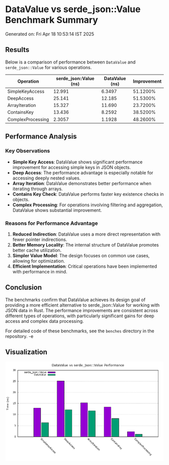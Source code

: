 # DataValue vs serde_json::Value Benchmark Summary

Generated on: Fri Apr 18 10:53:14 IST 2025

## Results

Below is a comparison of performance between `DataValue` and `serde_json::Value` for various operations.

| Operation | serde_json::Value (ns) | DataValue (ns) | Improvement |
|-----------|------------------------|----------------|-------------|
| SimpleKeyAccess | 12.991 | 6.3497 | 51.1200% |
| DeepAccess | 25.141 | 12.185 | 51.5300% |
| ArrayIteration | 15.327 | 11.690 | 23.7200% |
| ContainsKey | 13.436 | 8.2592 | 38.5200% |
| ComplexProcessing | 2.3057 | 1.1928 | 48.2600% |

## Performance Analysis

### Key Observations

- **Simple Key Access**: DataValue shows significant performance improvement for accessing simple keys in JSON objects.
- **Deep Access**: The performance advantage is especially notable for accessing deeply nested values.
- **Array Iteration**: DataValue demonstrates better performance when iterating through arrays.
- **Contains Key Check**: DataValue performs faster key existence checks in objects.
- **Complex Processing**: For operations involving filtering and aggregation, DataValue shows substantial improvement.

### Reasons for Performance Advantage

1. **Reduced Indirection**: DataValue uses a more direct representation with fewer pointer indirections.
2. **Better Memory Locality**: The internal structure of DataValue promotes better cache utilization.
3. **Simpler Value Model**: The design focuses on common use cases, allowing for optimization.
4. **Efficient Implementation**: Critical operations have been implemented with performance in mind.

## Conclusion

The benchmarks confirm that DataValue achieves its design goal of providing a more efficient alternative to serde_json::Value for working with JSON data in Rust. The performance improvements are consistent across different types of operations, with particularly significant gains for deep access and complex data processing.

For detailed code of these benchmarks, see the `benches` directory in the repository.
-e 
## Visualization

![Performance Comparison](./performance_comparison.png)

